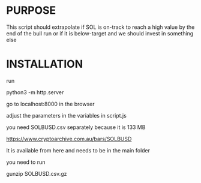 # PURPOSE

This script should extrapolate if SOL is on-track to reach a high value by the end of the bull run or if it is below-target and we should invest in something else

# INSTALLATION

run 

python3 -m http.server

go to localhost:8000 in the browser


adjust the parameters in the variables in script.js

you need SOLBUSD.csv separately because it is 133 MB

https://www.cryptoarchive.com.au/bars/SOLBUSD

It is available from here and needs to be in the main folder

you need to run 

gunzip SOLBUSD.csv.gz
